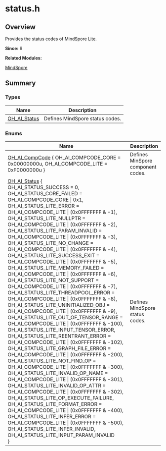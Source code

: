 # status.h


## Overview

Provides the status codes of MindSpore Lite.

**Since:**
9

**Related Modules:**

[MindSpore](_mind_spore.md)


## Summary


### Types

| Name | Description | 
| -------- | -------- |
| [OH_AI_Status](_mind_spore.md#oh_ai_status) | Defines MindSpore status codes.  | 


### Enums

| Name | Description | 
| -------- | -------- |
| [OH_AI_CompCode](_mind_spore.md#oh_ai_compcode) { OH_AI_COMPCODE_CORE = 0x00000000u, OH_AI_COMPCODE_LITE = 0xF0000000u } | Defines MinSpore component codes.  | 
| [OH_AI_Status](_mind_spore.md#oh_ai_status) {<br/>OH_AI_STATUS_SUCCESS = 0, OH_AI_STATUS_CORE_FAILED = OH_AI_COMPCODE_CORE \| 0x1, OH_AI_STATUS_LITE_ERROR = OH_AI_COMPCODE_LITE \| (0x0FFFFFFF &amp; -1), OH_AI_STATUS_LITE_NULLPTR = OH_AI_COMPCODE_LITE \| (0x0FFFFFFF &amp; -2),<br/>OH_AI_STATUS_LITE_PARAM_INVALID = OH_AI_COMPCODE_LITE \| (0x0FFFFFFF &amp; -3), OH_AI_STATUS_LITE_NO_CHANGE = OH_AI_COMPCODE_LITE \| (0x0FFFFFFF &amp; -4), OH_AI_STATUS_LITE_SUCCESS_EXIT = OH_AI_COMPCODE_LITE \| (0x0FFFFFFF &amp; -5), OH_AI_STATUS_LITE_MEMORY_FAILED = OH_AI_COMPCODE_LITE \| (0x0FFFFFFF &amp; -6),<br/>OH_AI_STATUS_LITE_NOT_SUPPORT = OH_AI_COMPCODE_LITE \| (0x0FFFFFFF &amp; -7), OH_AI_STATUS_LITE_THREADPOOL_ERROR = OH_AI_COMPCODE_LITE \| (0x0FFFFFFF &amp; -8), OH_AI_STATUS_LITE_UNINITIALIZED_OBJ = OH_AI_COMPCODE_LITE \| (0x0FFFFFFF &amp; -9), OH_AI_STATUS_LITE_OUT_OF_TENSOR_RANGE = OH_AI_COMPCODE_LITE \| (0x0FFFFFFF &amp; -100),<br/>OH_AI_STATUS_LITE_INPUT_TENSOR_ERROR, OH_AI_STATUS_LITE_REENTRANT_ERROR = OH_AI_COMPCODE_LITE \| (0x0FFFFFFF &amp; -102), OH_AI_STATUS_LITE_GRAPH_FILE_ERROR = OH_AI_COMPCODE_LITE \| (0x0FFFFFFF &amp; -200), OH_AI_STATUS_LITE_NOT_FIND_OP = OH_AI_COMPCODE_LITE \| (0x0FFFFFFF &amp; -300),<br/>OH_AI_STATUS_LITE_INVALID_OP_NAME = OH_AI_COMPCODE_LITE \| (0x0FFFFFFF &amp; -301), OH_AI_STATUS_LITE_INVALID_OP_ATTR = OH_AI_COMPCODE_LITE \| (0x0FFFFFFF &amp; -302), OH_AI_STATUS_LITE_OP_EXECUTE_FAILURE, OH_AI_STATUS_LITE_FORMAT_ERROR = OH_AI_COMPCODE_LITE \| (0x0FFFFFFF &amp; -400),<br/>OH_AI_STATUS_LITE_INFER_ERROR = OH_AI_COMPCODE_LITE \| (0x0FFFFFFF &amp; -500), OH_AI_STATUS_LITE_INFER_INVALID, OH_AI_STATUS_LITE_INPUT_PARAM_INVALID<br/>} | Defines MindSpore status codes.  | 
